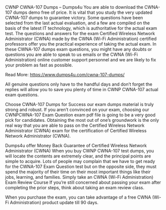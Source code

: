 CWNP CWNA-107 Dumps – Dumps4u
You are able to download the CWNA-107 dumps demo free of price. It is vital that you study the very updated CWNA-107 dumps to guarantee victory. Some questions have been selected from the last actual evaluation, and a few are compiled on the basis of the latest IT technology, which is authoritative for the actual exam test. The questions and answers for the exam Certified Wireless Network Administrator (CWNA) made by the CWNA (Wi-Fi Administration) certified professors offer you the practical experience of taking the actual exam. In these CWNA-107 dumps exam questions, you might have any doubts or questions you are able to speak to us emails or the CWNA (Wi-Fi Administration) online customer support personnel and we are likely to fix your problem as fast as possible.

Read More: https://www.dumps4u.com/cwna-107-dumps/

All genuine questions only have to the handful days and don’t forget the replies will allow you to save you plenty of time in CWNP CWNA-107 actual exam questions.

Choose CWNA-107 Dumps for Success
our exam dumps material is truly strong and robust. If you aren’t convinced on your exam, choosing our CWNPCWNA-107 Exam Question exam pdf file is going to be a very good pick for candidates. Obtaining the most out of one’s groundwork is the only real way that you are able to pass on the Certified Wireless Network Administrator (CWNA) exam for the certification of Certified Wireless Network Administrator (CWNA).

Dumps4u offer Money Back Guarantee of Certified Wireless Network Administrator (CWNA)
When you buy CWNP CWNA-107 test dumps, you will locate the contents are extremely clear, and the principal points are simple to acquire. Lots of people may complain that we have to get ready for the CWNA-107 Exam Question test but on the opposite side, they must spend the majority of their time on their most important things like their jobs, learning, and families. Simply take an CWNA (Wi-Fi Administration) Exam Review Course If you’re still concerned about passing your exam after completing the prior steps, think about taking an exam review class.

When you purchase the exam, you can take advantage of a free CWNA (Wi-Fi Administration) product update till 90 days.
